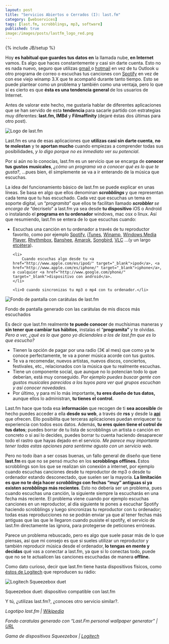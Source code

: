 ```yaml
---
layout: post
title: "Servicios Abiertos o Cerrados (I): last.fm"
category: [webservices]
tags: [last.fm, scrobblings, mp3, software]
published: true
image:/images/posts/lastfm_logo_red.png
---
```

{% include JB/setup %}

<p>Hoy <strong>es habitual que guardes tus datos en</strong> la llamada nube,<strong> en Internet</strong> vamos. Es algo que haces constantemente y casi sin darte cuenta. Esto no es nada nuevo, seguro que utilizas <a href="http://mail.google.com/mail?hl=es" target="_blank">gmail </a>o <a href="http://www.hotmail.com/" target="_blank">hotmail</a> en vez de tu Outlook u otro programa de correo o escuchas tus canciones con <a title="Spotify" href="http://www.spotify.com/" target="_blank">Spotify</a> en vez de con ese viejo winamp 3.X que te acompañó durante tanto tiempo. Esto se puede plantear como un problema y también como una ventaja, pero lo que sí es cierto es que <strong>ésta es una tendencia general </strong>de los usuarios de Internet.</p>

<p>Antes de valorar este hecho, me gustaría hablar de diferentes aplicaciones que se han servido de esta <strong>tendencia </strong>para sacarle partido con estrategias muy diferentes:<strong> last.fm, IMBd</strong> y <strong>Filmaffinity </strong>(dejaré éstas dos últimas para otro post).</p>

<img title="Logo de last.fm" src="{{ BASE_PATH }}/images/posts/lastfm_logo_red.png" alt="Logo de last.fm"   />

<p>Last.fm es una de esas aplicaciones que <strong>utilizas casi sin darte cuenta</strong>, <strong>no te molestan</strong> y te <strong>aportan mucho</strong> cuando empiezas a comprender todas sus posibilidades, <em>y lo digo porque no es inmediato ver su potencial</em>.</p>


<p>Por si aún no lo conocías, last.fm es un servicio que se encarga de <strong>conocer tus gustos musicales</strong>, <em>¿cómo un programa va a conocer qué es lo que te gusta?</em>, &#8230;pues bien, él simplemente se va a ir enterando de la música que escuchas.</p>

<p>La idea del funcionamiento básico de last.fm se puede explicar en unas líneas. Se basa en algo que ellos denominan <em><strong>scrobblings </strong></em>y que representan cada tema que tu has escuchado. Cada vez que escuchas un tema en soporte digital, un &#8220;<em>programita</em>&#8221; que ellos te facilitan llamado <em><strong>s</strong><strong>crobbler </strong>se encarga de </em>&#8220;decriselo&#8221; a last.fm ya sea desde <strong>tu dispositivo</strong> iOS o Android o instalando el <strong>programa en tu ordenador</strong> windows, mac osx o linux. Así que resumiendo, last.fm se entera de lo que escuchas cuando:</p>

<ul>
	<li>
		Escuchas una canción en tu ordenador a través de tu reproductor favorito, como por ejemplo <a title="Spotify" href="http://www.spotify.com/" target="_blank">Spotify</a>, <a href="http://www.apple.com/es/itunes/" target="_blank">iTunes</a>, <a href="http://www.winamp.com/" target="_blank">Winamp</a>, <a href="http://windows.microsoft.com/es-ES/windows/products/windows-media" target="_blank">Windows Media Player</a>, <a href="http://www.rhythmbox.org" target="_blank">Rhythmbox</a>, <a href="http://banshee.fm/" target="_blank">Banshee</a>, <a href="http://amarok.kde.org/" target="_blank">Amarok</a>, <a title="Songbird" href="http://www.getsongbird.com/" target="_blank">Songbird</a>, <a href="http://www.videolan.org/vlc/" target="_blank">VLC</a> &#8230;(y un largo <a href="http://www.lastfm.es/group/Does%2520It%2520Scrobble" target="_blank">etcétera</a>).
	</li>
	
	<li>
		Cuando escuchas algo desde tu <a href="http://www.apple.com/es/ipod/" target="_blank">ipod</a>, <a href="http://www.apple.com/es/iphone/" target="_blank">iphone</a>, o cualquier <a href="http://www.google.com/phone/" target="_blank">dispositivo con android</a>.
	</li>
	
	<li>O cuando sincronizas tu mp3 o mp4 con tu ordenador.</li>
</ul>

<img title="Fondo de pantalla con carátulas de last.fm" src="{{ BASE_PATH }}/images/posts/caratulasLastFMrobertovg24.png" alt="Fondo de pantalla con carátulas de last.fm"   />
<p>Fondo de pantalla generado con las carátulas de mis discos más escuchados</p>

<p>Es decir que last.fm realmente <strong>te puede conocer </strong>de muchísimas maneras y <strong>sin tener que cambiar tus hábitos</strong>, instalas el &#8220;<strong>programita&#8221; </strong>y te olvidas. <em>Pero a ver, ¿qué es lo que gano yo diciendoles a los de last.fm que es lo que escucho?</em></p>
<ul>
	<li>Tienen la opción de pagar por una radio (3€ al mes) que como ya te conoce perfectamente, te va a poner música acorde con tus gustos.</li>
	<li>Te va a recomendar, nuevos artistas, nuevos discos, conciertos, festivales, etc.,  relacionados con la música que tu realmente escuchas.</li>
	<li>Tiene un componente social, que aunque no lo potencian todo lo que deberían, está muy conseguido. <em>Por ejemplo puedes buscar gente con gustos musicales parecidos a los tuyos para ver qué grupos escuchan y así conocer novedades.</em></li>
	<li>Por último, y para mí lo más importante<strong>, tu eres dueño de tus datos, </strong>aunque ellos lo administran, <strong>tu tienes el control</strong>.</li>
</ul>

<p>Last.fm hace que toda esa <strong>información </strong>que recogen de ti <strong>sea accesible </strong>de hecho puedes acceder a ella <strong>desde su web</strong>, a través de <strong>rss</strong> y desde la <strong><a href="http://www.lastfm.es/api" target="_blank">api</a></strong> que ofrecen. Ello posibilita que terceras aplicaciones puedan enriquecer tu experiencia con todos esos datos. Además, <strong>tu eres quien tiene el cotrol de tus datos</strong>; puedes borrar de tu lista de scrobblings un artista o canción en concreto o si así lo decides, puedes borrar tu cuenta haciendo desaparecer todo el rastro que hayas dejado en el servicio.<em> Me parece muy importante tener todas estas opciones para sentirme agusto con un servicio web</em>.</p>

<p>Pero no todo iban a ser cosas buenas, un fallo general de diseño que tiene <strong>last.fm </strong>es que no se pensó mucho en los <strong>scrobblings offlines. </strong>Estos scrobblings son los que se realizan sin conexión a internet, por ejemplo cuando escuchas canciones desde tu reproductor de mp3 o desde tu ordenador estando desconectado, que suelen ser la mayoría.<strong> La limitación es que no te deja hacer <em>scrobblings </em>con fechas &#8220;muy&#8221; antiguas si ya existen <em>scrobblings</em> más recientes</strong>. Esto no debería ser un problema, pues cuando escuchas una canción, la siguiente siempre la escucharás en una fecha más reciente. El problema viene cuando por ejemplo escuchas canciones en un reproductor, al día siguiente te pones a escuchar Spotify haciendo scrobblings y luego sincronizas tu reproductor con tu ordenador; todas esas reproducciones no se podrán enviar ya que al tener fechas más antiguas que las que le llegaron cuando pusiste el spotify, el servicio de last.fm directamente las ignora, para protegerse de peticiones erróneas.</p>

<p>Parece un problema rebuscado, pero es algo que suele pasar más de lo que piensas, así que mi consejo es que si sueles utilizar un reproductor y también reproducir música desde el ordenador,<strong> lo tengas en mente y decidas</strong> qué vas a conectar a last.fm, ya que si lo conectas todo, puede que no se te actualicen las canciones escuchadas de manera <strong>offline.</strong></p>
<p>Como dato curioso, decir que last.fm tiene hasta dispositivos físicos, como <a href="http://www.lastfm.es/group/Logitech+Squeezebox+Scrobblers">éstos de Logitech</a> que reproducen su rádio:</p>

<img title="Logitech Squeezebox duet" src="{{ BASE_PATH }}/images/posts/squeezebox_51.jpg" alt="Logitech Squeezebox duet"   />
<p>Squeezebox duet: dispositivo compatible con last.fm </p>

<p>Y tú, ¿utilizas last.fm?, ¿conoces otro servicio similar?.</p>
<p><em>Logotipo last.fm | <a href="http://en.wikipedia.org/wiki/Last.fm" target="_blank">Wikipedia</a></em></p>
<p><em>Fondo caratulas generado con &#8220;Last.Fm personal wallpaper generator&#8221; | <a href="http://lastfm.alekc.org/index.php" target="_blank">URL</a></em></p>
<p><em>Gama de dispositivos Squeezebox | <a href="http://www.logitech.com/es-es/speakers-audio/wireless-music-systems" target="_blank">Logitech</a></em>
</p>